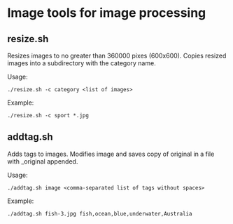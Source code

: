 # Image tools for image processing

## resize.sh

Resizes images to no greater than 360000 pixes (600x600). Copies resized images into a subdirectory with the category name.

Usage:
```
./resize.sh -c category <list of images>
```

Example:
```
./resize.sh -c sport *.jpg
```

## addtag.sh

Adds tags to images. Modifies image and saves copy of original in a file with _original appended.

Usage:
```
./addtag.sh image <comma-separated list of tags without spaces>
```

Example:
```
./addtag.sh fish-3.jpg fish,ocean,blue,underwater,Australia
```